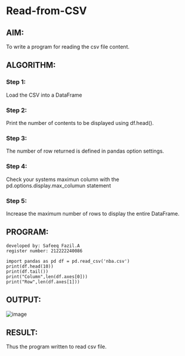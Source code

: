 # Read-from-CSV

## AIM:
To write a program for reading the csv file content.

## ALGORITHM:

### Step 1:
Load the CSV into a DataFrame

### Step 2:
Print the number of contents to be displayed using df.head().

### Step 3:
The number of row returned is defined in pandas option settings.

### Step 4:
Check your systems maximun column with the pd.options.display.max_columun statement

### Step 5:
Increase the maximum number of rows to display the entire DataFrame.

## PROGRAM:
```
developed by: Safeeq Fazil.A
register number: 212222240086

import pandas as pd df = pd.read_csv('nba.csv') 
print(df.head(10))
print(df.tail()) 
print("Column",len(df.axes[0]))
print("Row",len(df.axes[1]))

```

## OUTPUT:
![image](https://github.com/Safeeq-Fazil/Read-from-CSV/assets/118680361/751ca89c-0c99-4bb6-9b25-cf859660c6c8)


## RESULT:
Thus the program written to read csv file.
